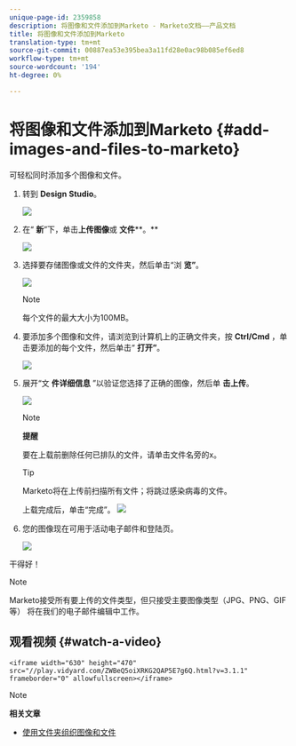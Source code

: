 ```yaml
---
unique-page-id: 2359858
description: 将图像和文件添加到Marketo - Marketo文档——产品文档
title: 将图像和文件添加到Marketo
translation-type: tm+mt
source-git-commit: 00887ea53e395bea3a11fd28e0ac98b085ef6ed8
workflow-type: tm+mt
source-wordcount: '194'
ht-degree: 0%

---
```



# 将图像和文件添加到Marketo {#add-images-and-files-to-marketo}

可轻松同时添加多个图像和文件。

1. 转到 **Design** **Studio**。

   ![](assets/designstudio.png)

1. 在“ **新**”下，单击**上传图像**或 **文件****。**

   ![](assets/image2014-9-15-18-3a5-3a33.png)

1. 选择要存储图像或文件的文件夹，然后单击“浏 **览”**。

   ![](assets/image2014-9-15-18-3a6-3a21.png)

   >[!NOTE]
   >
   >每个文件的最大大小为100MB。

1. 要添加多个图像和文件，请浏览到计算机上的正确文件夹，按 **Ctrl/Cmd** ，单击要添加的每个文件，然后单击“ **打开”**。

   ![](assets/image2014-9-15-18-3a6-3a58.png)

1. 展开“文 **件详细信息** ”以验证您选择了正确的图像，然后单 **击上传**。

   ![](assets/image2014-9-15-18-3a7-3a22.png)

   >[!NOTE]
   >
   >**提醒**
   >
   >
   >要在上载前删除任何已排队的文件，请单击文件名旁的x。

   >[!TIP]
   >
   >Marketo将在上传前扫描所有文件；将跳过感染病毒的文件。

   上载完成后，单击“完成”。
   ![](assets/image2014-9-15-18-3a8-3a34.png)

1. 您的图像现在可用于活动电子邮件和登陆页。

   ![](assets/image2014-9-15-18-3a8-3a45.png)

干得好！

>[!NOTE]
>
>Marketo接受所有要上传的文件类型，但只接受主要图像类型（JPG、PNG、GIF等） 将在我们的电子邮件编辑中工作。

## 观看视频 {#watch-a-video}

`<iframe width="630" height="470" src="//play.vidyard.com/ZWBeQ5oiXRKG2QAP5E7g6Q.html?v=3.1.1" frameborder="0" allowfullscreen></iframe>`

>[!NOTE]
>
>**相关文章**
>
>* [使用文件夹组织图像和文件](organize-your-images-and-files-using-folders.md)

>



